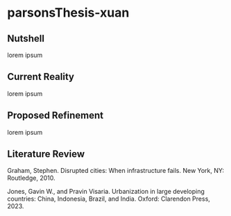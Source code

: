 # parsonsThesis-xuan


## Nutshell
lorem ipsum


## Current Reality
lorem ipsum


## Proposed Refinement
lorem ipsum


## Literature Review
Graham, Stephen. Disrupted cities: When infrastructure fails. New York, NY: Routledge, 2010. 

Jones, Gavin W., and Pravin Visaria. Urbanization in large developing countries: China, Indonesia, Brazil, and India. Oxford: Clarendon Press, 2023. 
